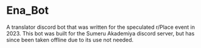 # Ena_Bot
A translator discord bot that was written for the speculated r/Place event in 2023. This bot was built for the Sumeru Akademiya discord server, but has since been taken offline due to its use not needed.
